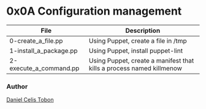 # 0x0A Configuration management

| File | Description |
| ------ | ------ |
| 0-create_a_file.pp | Using Puppet, create a file in /tmp |
| 1-install_a_package.pp | Using Puppet, install puppet-lint |
| 2-execute_a_command.pp | Using Puppet, create a manifest that kills a process named killmenow |

### Author
[Daniel Celis Tobon](https://github.com/danicelistobon)
